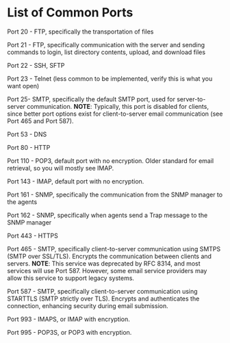 # List of Common Ports

Port 20 \- FTP, specifically the transportation of files

Port 21 \- FTP, specifically communication with the server and sending commands to login, list directory contents, upload, and download files

Port 22 \- SSH, SFTP

Port 23 \- Telnet (less common to be implemented, verify this is what you want open)

Port 25- SMTP, specifically the default SMTP port, used for server-to-server communication. **NOTE**: Typically,  this port is disabled for clients, since better port options exist for client-to-server email communication (see Port 465 and Port 587).

Port 53 \- DNS

Port 80 \- HTTP

Port 110 \- POP3, default port with no encryption. Older standard for email retrieval, so you will mostly see IMAP.

Port 143 \- IMAP, default port with no encryption.

Port 161 \- SNMP, specifically the communication from the SNMP manager to the agents

Port 162 \- SNMP, specifically when agents send a Trap message to the SNMP manager

Port 443 \- HTTPS

Port 465 \- SMTP, specifically client-to-server communication using SMTPS (SMTP over SSL/TLS). Encrypts the communication between clients and servers. **NOTE**: This service was deprecated by RFC 8314, and most services will use Port 587\. However, some email service providers may allow this service to support legacy systems.

Port 587 \- SMTP, specifically client-to-server communication using STARTTLS (SMTP strictly over TLS). Encrypts and authenticates the connection, enhancing security during email submission.

Port 993 \- IMAPS, or IMAP with encryption.

Port 995 \- POP3S, or POP3 with encryption.